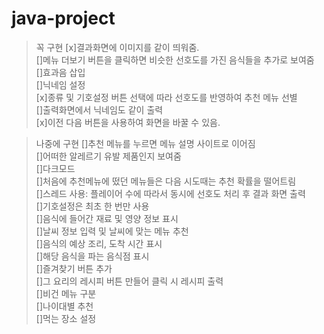# java-project
>꼭 구현
[x]결과화면에 이미지를 같이 띄워줌.  
[]메뉴 더보기 버튼을 클릭하면 비슷한 선호도를 가진 음식들을 추가로 보여줌  
[]효과음 삽입  
[]닉네임 설정  
[x]종류 및 기호설정 버튼 선택에 따라 선호도를 반영하여 추천 메뉴 선별  
[]출력화면에서 닉네임도 같이 출력  
[x]이전 다음 버튼을 사용하여 화면을 바꿀 수 있음.  


>나중에 구현
[]추천 메뉴를 누르면 메뉴 설명 사이트로 이어짐  
[]어떠한 알레르기 유발 제품인지 보여줌  
[]다크모드  
[]처음에 추천메뉴에 떴던 메뉴들은 다음 시도때는 추천 확률을 떨어트림  
[]스레드 사용: 플레이어 수에 따라서 동시에 선호도 처리 후 결과 화면 출력  
[]기호설정은 최초 한 번만 사용  
[]음식에 들어간 재료 및 영양 정보 표시  
[]날씨 정보 입력 및 날씨에 맞는 메뉴 추천  
[]음식의 예상 조리, 도착 시간 표시  
[]해당 음식을 파는 음식점 표시  
[]즐겨찾기 버튼 추가  
[]그 요리의 레시피 버튼 만들어 클릭 시 레시피 출력  
[]비건 메뉴 구분  
[]나이대별 추천  
[]먹는 장소 설정  
